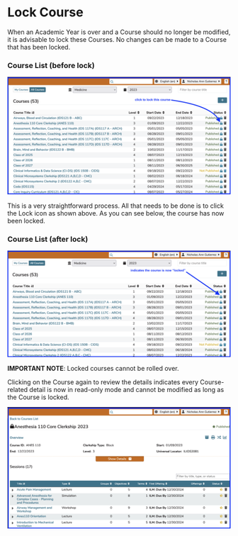 # Lock Course

When an Academic Year is over and a Course should no longer be modified, it is advisable to lock these Courses. No changes can be made to a Course that has been locked.

### Course List (before lock)

![course list - pre-lock](../../images/lock_course/course_list_pre_lock.png)

This is a very straightforward process. All that needs to be done is to click the Lock icon as shown above. As you can see below, the course has now been locked.

### Course List (after lock)

![course list - post-lock](../../images/lock_course/course_list_post_lock.png)

**IMPORTANT NOTE**:  Locked courses cannot be rolled over.

Clicking on the Course again to review the details indicates every Course-related detail is now in read-only mode and cannot be modified as long as the Course is locked.

![locked course - read-only mode](../../images/lock_course/locked_course.png)

